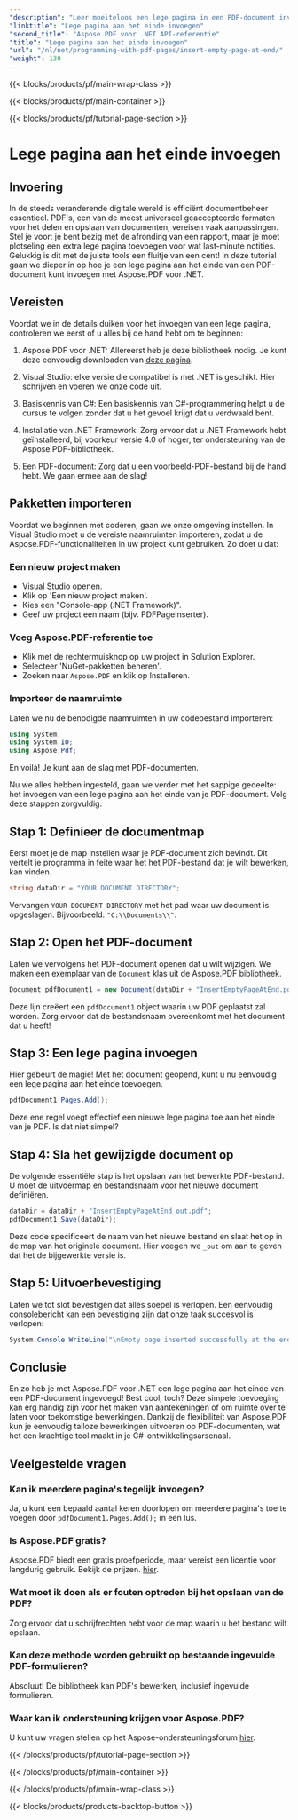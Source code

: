 ```yaml
---
"description": "Leer moeiteloos een lege pagina in een PDF-document invoegen met Aspose.PDF voor .NET in deze beginnersvriendelijke handleiding. Perfect voor snelle bewerkingen."
"linktitle": "Lege pagina aan het einde invoegen"
"second_title": "Aspose.PDF voor .NET API-referentie"
"title": "Lege pagina aan het einde invoegen"
"url": "/nl/net/programming-with-pdf-pages/insert-empty-page-at-end/"
"weight": 130
---
```


{{< blocks/products/pf/main-wrap-class >}}

{{< blocks/products/pf/main-container >}}

{{< blocks/products/pf/tutorial-page-section >}}

# Lege pagina aan het einde invoegen

## Invoering

In de steeds veranderende digitale wereld is efficiënt documentbeheer essentieel. PDF's, een van de meest universeel geaccepteerde formaten voor het delen en opslaan van documenten, vereisen vaak aanpassingen. Stel je voor: je bent bezig met de afronding van een rapport, maar je moet plotseling een extra lege pagina toevoegen voor wat last-minute notities. Gelukkig is dit met de juiste tools een fluitje van een cent! In deze tutorial gaan we dieper in op hoe je een lege pagina aan het einde van een PDF-document kunt invoegen met Aspose.PDF voor .NET.

## Vereisten

Voordat we in de details duiken voor het invoegen van een lege pagina, controleren we eerst of u alles bij de hand hebt om te beginnen:

1. Aspose.PDF voor .NET: Allereerst heb je deze bibliotheek nodig. Je kunt deze eenvoudig downloaden van [deze pagina](https://releases.aspose.com/pdf/net/).

2. Visual Studio: elke versie die compatibel is met .NET is geschikt. Hier schrijven en voeren we onze code uit.

3. Basiskennis van C#: Een basiskennis van C#-programmering helpt u de cursus te volgen zonder dat u het gevoel krijgt dat u verdwaald bent.

4. Installatie van .NET Framework: Zorg ervoor dat u .NET Framework hebt geïnstalleerd, bij voorkeur versie 4.0 of hoger, ter ondersteuning van de Aspose.PDF-bibliotheek.

5. Een PDF-document: Zorg dat u een voorbeeld-PDF-bestand bij de hand hebt. We gaan ermee aan de slag!

## Pakketten importeren

Voordat we beginnen met coderen, gaan we onze omgeving instellen. In Visual Studio moet u de vereiste naamruimten importeren, zodat u de Aspose.PDF-functionaliteiten in uw project kunt gebruiken. Zo doet u dat:

### Een nieuw project maken

- Visual Studio openen.
- Klik op 'Een nieuw project maken'.
- Kies een "Console-app (.NET Framework)".
- Geef uw project een naam (bijv. PDFPageInserter).

### Voeg Aspose.PDF-referentie toe

- Klik met de rechtermuisknop op uw project in Solution Explorer.
- Selecteer 'NuGet-pakketten beheren'.
- Zoeken naar `Aspose.PDF` en klik op Installeren.

### Importeer de naamruimte

Laten we nu de benodigde naamruimten in uw codebestand importeren:

```csharp
using System;
using System.IO;
using Aspose.Pdf;
```

En voilà! Je kunt aan de slag met PDF-documenten.

Nu we alles hebben ingesteld, gaan we verder met het sappige gedeelte: het invoegen van een lege pagina aan het einde van je PDF-document. Volg deze stappen zorgvuldig.

## Stap 1: Definieer de documentmap

Eerst moet je de map instellen waar je PDF-document zich bevindt. Dit vertelt je programma in feite waar het het PDF-bestand dat je wilt bewerken, kan vinden.

```csharp
string dataDir = "YOUR DOCUMENT DIRECTORY";
```

Vervangen `YOUR DOCUMENT DIRECTORY` met het pad waar uw document is opgeslagen. Bijvoorbeeld: `"C:\\Documents\\"`.

## Stap 2: Open het PDF-document

Laten we vervolgens het PDF-document openen dat u wilt wijzigen. We maken een exemplaar van de `Document` klas uit de Aspose.PDF bibliotheek.

```csharp
Document pdfDocument1 = new Document(dataDir + "InsertEmptyPageAtEnd.pdf");
```

Deze lijn creëert een `pdfDocument1` object waarin uw PDF geplaatst zal worden. Zorg ervoor dat de bestandsnaam overeenkomt met het document dat u heeft!

## Stap 3: Een lege pagina invoegen

Hier gebeurt de magie! Met het document geopend, kunt u nu eenvoudig een lege pagina aan het einde toevoegen. 

```csharp
pdfDocument1.Pages.Add();
```

Deze ene regel voegt effectief een nieuwe lege pagina toe aan het einde van je PDF. Is dat niet simpel?

## Stap 4: Sla het gewijzigde document op

De volgende essentiële stap is het opslaan van het bewerkte PDF-bestand. U moet de uitvoermap en bestandsnaam voor het nieuwe document definiëren.

```csharp
dataDir = dataDir + "InsertEmptyPageAtEnd_out.pdf";
pdfDocument1.Save(dataDir);
```

Deze code specificeert de naam van het nieuwe bestand en slaat het op in de map van het originele document. Hier voegen we `_out` om aan te geven dat het de bijgewerkte versie is.

## Stap 5: Uitvoerbevestiging

Laten we tot slot bevestigen dat alles soepel is verlopen. Een eenvoudig consolebericht kan een bevestiging zijn dat onze taak succesvol is verlopen:

```csharp
System.Console.WriteLine("\nEmpty page inserted successfully at the end of document.\nFile saved at " + dataDir);
```

## Conclusie

En zo heb je met Aspose.PDF voor .NET een lege pagina aan het einde van een PDF-document ingevoegd! Best cool, toch? Deze simpele toevoeging kan erg handig zijn voor het maken van aantekeningen of om ruimte over te laten voor toekomstige bewerkingen. Dankzij de flexibiliteit van Aspose.PDF kun je eenvoudig talloze bewerkingen uitvoeren op PDF-documenten, wat het een krachtige tool maakt in je C#-ontwikkelingsarsenaal.

## Veelgestelde vragen

### Kan ik meerdere pagina's tegelijk invoegen?
Ja, u kunt een bepaald aantal keren doorlopen om meerdere pagina's toe te voegen door `pdfDocument1.Pages.Add();` in een lus.

### Is Aspose.PDF gratis?
Aspose.PDF biedt een gratis proefperiode, maar vereist een licentie voor langdurig gebruik. Bekijk de prijzen. [hier](https://purchase.aspose.com/buy).

### Wat moet ik doen als er fouten optreden bij het opslaan van de PDF?
Zorg ervoor dat u schrijfrechten hebt voor de map waarin u het bestand wilt opslaan.

### Kan deze methode worden gebruikt op bestaande ingevulde PDF-formulieren?
Absoluut! De bibliotheek kan PDF's bewerken, inclusief ingevulde formulieren.

### Waar kan ik ondersteuning krijgen voor Aspose.PDF?
U kunt uw vragen stellen op het Aspose-ondersteuningsforum [hier](https://forum.aspose.com/c/pdf/10).

{{< /blocks/products/pf/tutorial-page-section >}}

{{< /blocks/products/pf/main-container >}}

{{< /blocks/products/pf/main-wrap-class >}}

{{< blocks/products/products-backtop-button >}}
